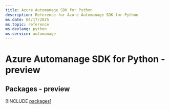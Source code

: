 ```yaml
---
title: Azure Automanage SDK for Python
description: Reference for Azure Automanage SDK for Python
ms.date: 04/17/2025
ms.topic: reference
ms.devlang: python
ms.service: automanage
---
```

# Azure Automanage SDK for Python - preview
## Packages - preview
[!INCLUDE [packages](automanage-index.md)]